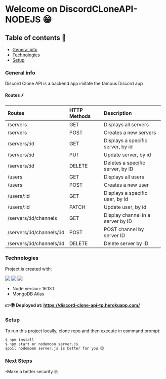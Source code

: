 # Welcome on DiscordCLoneAPI-NODEJS 😁

## Table of contents 👀
* [General info](#general-info)
* [Technologies](#technologies)
* [Setup](#setup)


### General info
Discord Clone API is a backend app imitate  the famous Discord app

#### Routes ⚡
| Routes | HTTP Methods| Description
|:------- |:---------------|:--------------
| /servers      | GET                  | Displays all servers
| /servers      | POST               | Creates a new servers
|/servers/:id   | GET     | Displays a specific server, by id
|/servers/:id   | PUT  | Update  server, by id
|/servers/:id   | DELETE | Deletes a specific server, by ID
| /users      | GET                  | Displays all users
| /users      | POST               | Creates a new user
|/users/:id   | GET     | Displays a specific user, by id
|/users/:id   | PATCH  | Update  user, by id
|/servers/:id/channels   | GET  | Display channel in a server by ID
|/servers/:id/channels/:id  | POST  | POST channel by server ID
|/servers/:id/channels/:id  | DELETE  | Delete server by ID

	
### Technologies
Project is created with:
<p>
<img src="https://img.shields.io/badge/-MongoDB%20-1AA121?style=for-the-badge&logo=mongodb&logoColor=green">
<img src="https://img.shields.io/badge/-Expressjs%20-%23323330?style=for-the-badge&logo=express">  
<img src="https://img.shields.io/badge/-Nodejs%20-%23323330?style=for-the-badge&logo=Node.js&logoColor=green">
</p>

* Node version: 16.13.1
* MongoDB Atlas

#### 👉🌍 Deployed at: https://discord-clone-api-tp.herokuapp.com/


### Setup
To run this project locally, clone repo and then execute in command prompt:
```
$ npm install
$ npm start or nodemoon server.js 
spoil nodemoon server.js is better for you 😉
```

### Next Steps
-Make a better security  🙄
	
